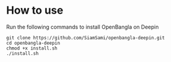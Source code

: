 # How to use
Run the following commands to install OpenBangla on Deepin
```
git clone https://github.com/SiamSami/openbangla-deepin.git
cd openbangla-deepin
chmod +x install.sh
./install.sh
```
